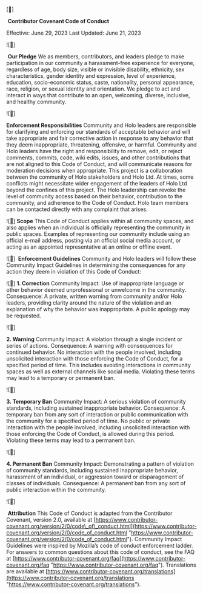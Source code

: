 [🤝]

 **Contributor Covenant Code of Conduct**

Effective: June 29, 2023 Last Updated: June 21, 2023 

![🔹]

 **Our Pledge** We as members, contributors, and leaders pledge to make participation in our community a harassment-free experience for everyone, regardless of age, body size, visible or invisible disability, ethnicity, sex characteristics, gender identity and expression, level of experience, education, socio-economic status, caste, nationality, personal appearance, race, religion, or sexual identity and orientation. We pledge to act and interact in ways that contribute to an open, welcoming, diverse, inclusive, and healthy community. 

![🔹]

**Enforcement Responsibilities** Community and Holo leaders are responsible for clarifying and enforcing our standards of acceptable behavior and will take appropriate and fair corrective action in response to any behavior that they deem inappropriate, threatening, offensive, or harmful. Community and Holo leaders have the right and responsibility to remove, edit, or reject comments, commits, code, wiki edits, issues, and other contributions that are not aligned to this Code of Conduct, and will communicate reasons for moderation decisions when appropriate. This project is a collaboration between the community of Holo stakeholders and Holo Ltd. At times, some conflicts might necessitate wider engagement of the leaders of Holo Ltd beyond the confines of this project. The Holo leadership can revoke the level of community access based on their behavior, contribution to the community, and adherence to the Code of Conduct. Holo team members can be contacted directly with any complaint that arises.

![🔹]
**Scope** This Code of Conduct applies within all community spaces, and also applies when an individual is officially representing the community in public spaces. Examples of representing our community include using an official e-mail address, posting via an official social media account, or acting as an appointed representative at an online or offline event.



![🔶]
 **Enforcement Guidelines** Community and Holo leaders will follow these Community Impact Guidelines in determining the consequences for any action they deem in violation of this Code of Conduct: 

![🔹]
**1\. Correction** Community Impact: Use of inappropriate language or other behavior deemed unprofessional or unwelcome in the community. Consequence: A private, written warning from community and/or Holo leaders, providing clarity around the nature of the violation and an explanation of why the behavior was inappropriate. A public apology may be requested. 

![🔹]

**2\. Warning** Community Impact: A violation through a single incident or series of actions. Consequence: A warning with consequences for continued behavior. No interaction with the people involved, including unsolicited interaction with those enforcing the Code of Conduct, for a specified period of time. This includes avoiding interactions in community spaces as well as external channels like social media. Violating these terms may lead to a temporary or permanent ban. 

![🔹]

**3\. Temporary Ban** Community Impact: A serious violation of community standards, including sustained inappropriate behavior. Consequence: A temporary ban from any sort of interaction or public communication with the community for a specified period of time. No public or private interaction with the people involved, including unsolicited interaction with those enforcing the Code of Conduct, is allowed during this period. Violating these terms may lead to a permanent ban. 

![🔹]

**4\. Permanent Ban** Community Impact: Demonstrating a pattern of violation of community standards, including sustained inappropriate behavior, harassment of an individual, or aggression toward or disparagement of classes of individuals. Consequence: A permanent ban from any sort of public interaction within the community.

![🔶]

 **Attribution** This Code of Conduct is adapted from the Contributor Covenant, version 2.0, available at [https://www.contributor-covenant.org/version/2/0/code\_of\_conduct.html](https://www.contributor-covenant.org/version/2/0/code_of_conduct.html "https://www.contributor-covenant.org/version/2/0/code_of_conduct.html"). Community Impact Guidelines were inspired by Mozilla’s code of conduct enforcement ladder. For answers to common questions about this code of conduct, see the FAQ at [https://www.contributor-covenant.org/faq](https://www.contributor-covenant.org/faq "https://www.contributor-covenant.org/faq"). Translations are available at [https://www.contributor-covenant.org/translations](https://www.contributor-covenant.org/translations "https://www.contributor-covenant.org/translations").